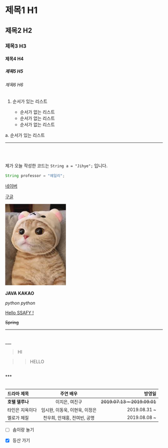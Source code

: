 <!-- Heading -->

# 제목1 H1
## 제목2 H2
### 제목3 H3
#### 제목4 H4
##### 제목5 H5
###### 제목6 H6



<!-- List -->

1. 순서가 있는 리스트

   - 순서가 없는 리스트
   - 순서가 없는 리스트
   * 순서가 없는 리스트

a. 순서가 있는 리스트


___

<br><br>

<!-- Code block -->

제가 오늘 작성한 코드는 `String a = "Jihye";` 입니다.

```java
String professor = "헤일리";
```



<!-- Link -->

[네이버](https://www.naver.com)

[구글](https://www.google.com)



<!-- Image -->

![고양이](./assets/cat.jpg)




<!-- Text emphasis -->

**JAVA**
__KAKAO__

*python*
_python_

<U>Hello SSAFY !</U>

~~Spring~~






<!-- 수평선 -->

---
<br>
___
<br>

<!-- 인용 -->

> HI

>> HELLO

<br>
***
<br><br>





<!-- 테이블 -->
| 드라마 제목 | 주연 배우 | 방영일 |
|:------------|:------------------:|--------------:|
 **호텔 델루나** | 이지은, 여진구 | ~~2019.07.13 ~ 2019.09.01~~ 
 타인은 지옥이다 | 임시완, 이동욱, 이현욱, 이정은 | 2019.08.31 ~ 
 멜로가 체질 | 천우희, 안재홍, 전여빈, 공명 | 2019.08.08 ~ 




<!-- 체크 박스 -->
- [ ] 솜이랑 놀기 
- [x] 등산 가기
  


